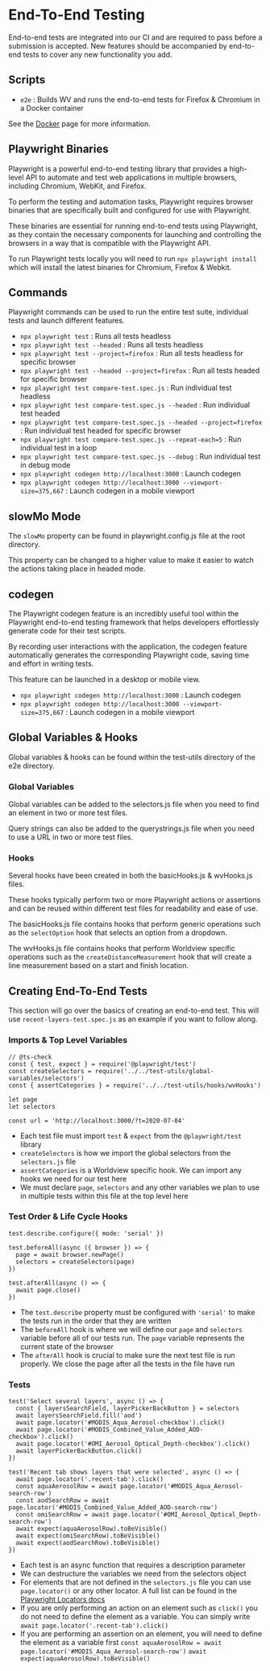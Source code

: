 # End-To-End Testing

End-to-end tests are integrated into our CI and are required to pass before a submission is accepted. New features should be accompanied by end-to-end tests to cover any new functionality you add.

## Scripts

- `e2e` :  Builds WV and runs the end-to-end tests for Firefox & Chromium in a Docker container

See the [Docker](docker.md) page for more information.

## Playwright Binaries

Playwright is a powerful end-to-end testing library that provides a high-level API to automate and test web applications in multiple browsers, including Chromium, WebKit, and Firefox.

To perform the testing and automation tasks, Playwright requires browser binaries that are specifically built and configured for use with Playwright.

These binaries are essential for running end-to-end tests using Playwright, as they contain the necessary components for launching and controlling the browsers in a way that is compatible with the Playwright API.

To run Playwright tests locally you will need to run `npx playwright install` which will install the latest binaries for Chromium, Firefox & Webkit.

## Commands

Playwright commands can be used to run the entire test suite, individual tests and launch different features.

- `npx playwright test` : Runs all tests headless
- `npx playwright test --headed` : Runs all tests headless
- `npx playwright test --project=firefox` : Run all tests headless for specific browser
- `npx playwright test --headed --project=firefox` : Run all tests headed for specific browser
- `npx playwright test compare-test.spec.js` : Run individual test headless
- `npx playwright test compare-test.spec.js --headed` : Run individual test headed
- `npx playwright test compare-test.spec.js --headed --project=firefox` : Run individual test headed for specific browser
- `npx playwright test compare-test.spec.js --repeat-each=5` : Run individual test in a loop
- `npx playwright test compare-test.spec.js --debug` : Run individual test in debug mode
- `npx playwright codegen http://localhost:3000` : Launch codegen
- `npx playwright codegen http://localhost:3000 --viewport-size=375,667` : Launch codegen in a mobile viewport

## slowMo Mode

The `slowMo` property can be found in playwright.config.js file at the root directory.

This property can be changed to a higher value to make it easier to watch the actions taking place in headed mode.

## codegen

The Playwright codegen feature is an incredibly useful tool within the Playwright end-to-end testing framework that helps developers effortlessly generate code for their test scripts.

By recording user interactions with the application, the codegen feature automatically generates the corresponding Playwright code, saving time and effort in writing tests.

This feature can be launched in a desktop or mobile view.

- `npx playwright codegen http://localhost:3000` : Launch codegen
- `npx playwright codegen http://localhost:3000 --viewport-size=375,667` : Launch codegen in a mobile viewport

## Global Variables & Hooks

Global variables & hooks can be found within the test-utils directory of the e2e directory.

### **Global Variables**

Global variables can be added to the selectors.js file when you need to find an element in two or more test files.

Query strings can also be added to the querystrings.js file when you need to use a URL in two or more test files.

### **Hooks**

Several hooks have been created in both the basicHooks.js & wvHooks.js files.

These hooks typically perform two or more Playwright actions or assertions and can be reused within different test files for readability and ease of use.

The basicHooks.js file contains hooks that perform generic operations such as the `selectOption` hook that selects an option from a dropdown.

The wvHooks.js file contains hooks that perform Worldview specific operations such as the `createDistanceMeasurement` hook that will create a line measurement based on a start and finish location.

## Creating End-To-End Tests

This section will go over the basics of creating an end-to-end test. This will use `recent-layers-test.spec.js` as an example if you want to follow along.

### **Imports & Top Level Variables**

```
// @ts-check
const { test, expect } = require('@playwright/test')
const createSelectors = require('../../test-utils/global-variables/selectors')
const { assertCategories } = require('../../test-utils/hooks/wvHooks')

let page
let selectors

const url = 'http://localhost:3000/?t=2020-07-04'
```
- Each test file must import `test` & `expect` from the `@playwright/test` library
- `createSelectors` is how we import the global selectors from the `selectors.js` file
- `assertCategories` is a Worldview specific hook. We can import any hooks we need for our test here
- We must declare `page`, `selectors` and any other variables we plan to use in multiple tests within this file at the top level here

### **Test Order & Life Cycle Hooks**

```
test.describe.configure({ mode: 'serial' })

test.beforeAll(async ({ browser }) => {
  page = await browser.newPage()
  selectors = createSelectors(page)
})

test.afterAll(async () => {
  await page.close()
})
```
- The `test.describe` property must be configured with `'serial'` to make the tests run in the order that they are written
- The `beforeAll` hook is where we will define our `page` and `selectors` variable before all of our tests run. The `page` variable represents the current state of the browser
- The `afterAll` hook is crucial to make sure the next test file is run properly. We close the page after all the tests in the file have run

### **Tests**

```
test('Select several layers', async () => {
  const { layersSearchField, layerPickerBackButton } = selectors
  await layersSearchField.fill('aod')
  await page.locator('#MODIS_Aqua_Aerosol-checkbox').click()
  await page.locator('#MODIS_Combined_Value_Added_AOD-checkbox').click()
  await page.locator('#OMI_Aerosol_Optical_Depth-checkbox').click()
  await layerPickerBackButton.click()
})

test('Recent tab shows layers that were selected', async () => {
  await page.locator('.recent-tab').click()
  const aquaAerosolRow = await page.locator('#MODIS_Aqua_Aerosol-search-row')
  const aodSearchRow = await page.locator('#MODIS_Combined_Value_Added_AOD-search-row')
  const omiSearchRow = await page.locator('#OMI_Aerosol_Optical_Depth-search-row')
  await expect(aquaAerosolRow).toBeVisible()
  await expect(omiSearchRow).toBeVisible()
  await expect(aodSearchRow).toBeVisible()
})
```
- Each test is an async function that requires a description parameter
- We can destructure the variables we need from the selectors object
- For elements that are not defined in the `selectors.js` file you can use `page.locator()` or any other locator. A full list can be found in the [Playwright Locators docs](https://playwright.dev/docs/locators)
- If you are only performing an action on an element such as `click()` you do not need to define the element as a variable. You can simply write `await page.locator('.recent-tab').click()`
- If you are performing an assertion on an element, you will need to define the element as a variable first `const aquaAerosolRow = await page.locator('#MODIS_Aqua_Aerosol-search-row')` `await expect(aquaAerosolRow).toBeVisible()`